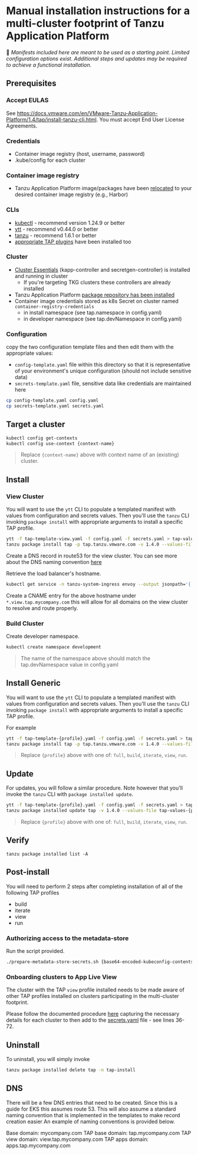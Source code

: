 # Manual installation instructions for a multi-cluster footprint of Tanzu Application Platform

:mega: _Manifests included here are meant to be used as a starting point.  Limited configuration options exist.  Additional steps and updates may be required to achieve a functional installation._


## Prerequisites

### Accept EULAS

See https://docs.vmware.com/en/VMware-Tanzu-Application-Platform/1.4/tap/install-tanzu-cli.html.  You must accept End User License Agreements.

### Credentials

* Container image registry (host, username, password)
* .kube/config for each cluster

### Container image registry

* Tanzu Application Platform image/packages have been [relocated](https://docs.vmware.com/en/VMware-Tanzu-Application-Platform/1.4/tap/install-air-gap.html#relocate-images-to-a-registry-0) to your desired container image registry (e.g., Harbor)

### CLIs

* [kubectl](https://kubernetes.io/docs/tasks/tools/#kubectl) - recommend version 1.24.9 or better
* [ytt](https://carvel.dev/ytt/docs/latest/install/) - recommend v0.44.0 or better
* [tanzu](https://docs.vmware.com/en/VMware-Tanzu-Kubernetes-Grid/1.6/vmware-tanzu-kubernetes-grid-16/GUID-install-cli.html#install-the-tanzu-cli-1) - recommend 1.6.1 or better
 * [appropriate TAP plugins](https://docs.vmware.com/en/VMware-Tanzu-Application-Platform/1.4/tap/cli-plugins-tanzu-cli.html#install-new-plugins-4) have been installed too

### Cluster

* [Cluster Essentials](https://docs.vmware.com/en/Cluster-Essentials-for-VMware-Tanzu/1.4/cluster-essentials/deploy.html) (kapp-controller and secretgen-controller) is installed and running in cluster
  * If you're targeting TKG clusters these controllers are already installed
* Tanzu Application Platform [package repository has been installed](https://docs.vmware.com/en/VMware-Tanzu-Application-Platform/1.4/tap/install.html#add-the-tanzu-application-platform-package-repository-1)
* Container image credentials stored as k8s Secret on cluster named `container-registry-credentials`
  * in install namespace (see tap.namespace in config.yaml)
  * in developer namespace (see tap.devNamespace in config.yaml)


### Configuration

copy the two configuration template files and then edit them with the appropriate values:

* `config-template.yaml` file within this directory so that it is representative of your environment's unique configuration (should not include sensitive data)
* `secrets-template.yaml` file, sensitive data like credentials are maintained here

```bash
cp config-template.yaml config.yaml
cp secrets-template.yaml secrets.yaml
```

## Target a cluster

```bash
kubectl config get-contexts
kubectl config use-context {context-name}
```
> Replace `{context-name}` above with context name of an (existing) cluster.


## Install


### View Cluster

You will want to use the `ytt` CLI to populate a templated manifest with values from configuration and secrets values. Then you'll use the `tanzu` CLI invoking `package install` with appropriate arguments to install a specific TAP profile.


```bash
ytt -f tap-template-view.yaml -f config.yaml -f secrets.yaml > tap-values-view.yaml
tanzu package install tap -p tap.tanzu.vmware.com -v 1.4.0 --values-file tap-values-view.yaml -n tap-install
```

Create a DNS record in route53 for the view cluster. You can see more about the DNS naming convention [here](#dns)

Retrieve the load balancer's hostname.

```bash
kubectl get service -n tanzu-system-ingress envoy --output jsonpath='{.status.loadBalancer.ingress[0].hostname}'
```

Create a CNAME entry for the above hostname under `*.view.tap.mycompany.com` this will allow for all domains on the view cluster to resolve and route properly.

### Build Cluster

Create developer namespace.

```bash
kubectl create namespace development
```
> The name of the namespace above should match the tap.devNamespace value in config.yaml



## Install Generic

You will want to use the `ytt` CLI to populate a templated manifest with values from configuration and secrets values. Then you'll use the `tanzu` CLI invoking `package install` with appropriate arguments to install a specific TAP profile.

For example

```bash
ytt -f tap-template-{profile}.yaml -f config.yaml -f secrets.yaml > tap-values-{profile}.yaml
tanzu package install tap -p tap.tanzu.vmware.com -v 1.4.0 --values-file tap-values-{profile}.yaml -n tap-install
```
> Replace `{profile}` above with one of: `full`, `build`, `iterate`, `view`, `run`.


## Update

For updates, you will follow a similar procedure. Note however that you'll invoke the `tanzu` CLI with `package installed update`.

```bash
ytt -f tap-template-{profile}.yaml -f config.yaml -f secrets.yaml > tap-values-{profile}.yaml
tanzu package installed update tap -v 1.4.0 --values-file tap-values-{profile}.yaml -n tap-install
```
> Replace `{profile}` above with one of: `full`, `build`, `iterate`, `view`, `run`.


## Verify

```
tanzu package installed list -A
```

## Post-install

You will need to perform 2 steps after completing installation of all of the following TAP profiles

* build
* iterate
* view
* run

### Authorizing access to the metadata-store

Run the script provided.

```bash
./prepare-metadata-store-secrets.sh {base64-encoded-kubeconfig-contents-of-tap-view-cluster} {base64-encoded-kubeconfig-contents-of-tap-build-cluster}
```

### Onboarding clusters to App Live View

The cluster with the TAP `view` profile installed needs to be made aware of other TAP profiles installed on clusters participating in the multi-cluster footprint.

Please follow the documented procedure [here](https://docs.vmware.com/en/VMware-Tanzu-Application-Platform/1.4/tap/tap-gui-cluster-view-setup.html) capturing the necessary details for each cluster to then add to the [secrets.yaml](secrets.yaml) file - see lines 36-72.


## Uninstall

To uninstall, you will simply invoke

```bash
tanzu package installed delete tap -n tap-install
```

## DNS

There will be a few DNS entries that need to be created. Since this is a guide for EKS this assumes route 53. This will also assume a standard naming convention that is implemented in the templates to make record creation easier An example of naming conventions is provided below.

Base domain: mycompany.com
TAP base domain: tap.mycompany.com
TAP view domain: view.tap.mycompany.com
TAP apps domain: apps.tap.mycompany.com
